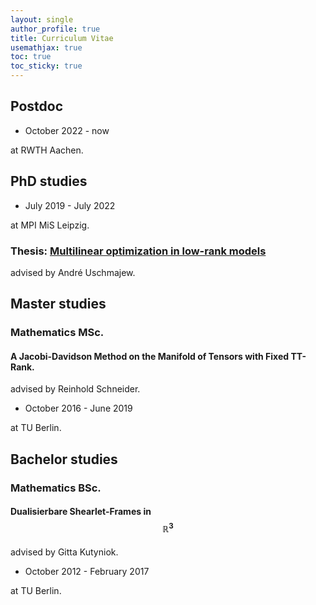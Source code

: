```yaml
---
layout: single
author_profile: true
title: Curriculum Vitae
usemathjax: true
toc: true
toc_sticky: true
---
```


## Postdoc

- October 2022 - now

at RWTH Aachen. 

## PhD studies
- July 2019 - July 2022

at MPI MiS Leipzig.

### Thesis: [Multilinear optimization in low-rank models](https://nbn-resolving.org/urn:nbn:de:bsz:15-qucosa2-832218)

advised by André Uschmajew.

## Master studies

### Mathematics MSc.

#### A Jacobi-Davidson Method on the Manifold of Tensors with Fixed TT-Rank.

advised by Reinhold Schneider.

- October 2016 - June 2019

at TU Berlin.

## Bachelor studies

### Mathematics BSc.

#### Dualisierbare Shearlet-Frames in $$\mathbb R^3$$

advised by Gitta Kutyniok.

- October 2012 - February 2017 

at TU Berlin.

